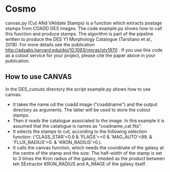 # Cosmo
canvas.py (Cut ANd VAlidate Stamps) is a function which extracts postage stamps from COADD DES images. The code example.py shows how to call this function and produce stamps. 
The algorithm is part of the pipeline written to produce the DES Y1 Morphology Catalogue (Tarsitano et al., 2018). For more details see the publication http://adsabs.harvard.edu/doi/10.1093/mnras/sty1970 .
If you use this code as a cutout service for your project, please cite the paper above in your publication.

## How to use CANVAS
In the DES_cutouts directory the script example.py shows how to use canvas. 
* It takes the name od the coadd image ("coaddname") and the output directory as arguments. The latter will be used to store the cutout stamps.
* Then it reads the catalogue associated to the image. In this example it is assumed that the catalogue is names as "coadname_cat.fits".
* It selects the stamps to cut, according to the following selection function: ('CLASS_STAR'<0.9 & 'FLAGS'==0 & 'MAG_AUTO'<99. & 'FLUX_RADIUS'>0. & 'KRON_RADIUS'>0.).
* It calls the canvas function, which needs the coordinate of the galaxy at the centre of the stamp and the size. The half-width of the stamp is set to 3 times the Kron radius of the galaxy, inteded as the product between teh SExtractor KRON_RADIUS and A_IMAGE of the galaxy itself.
